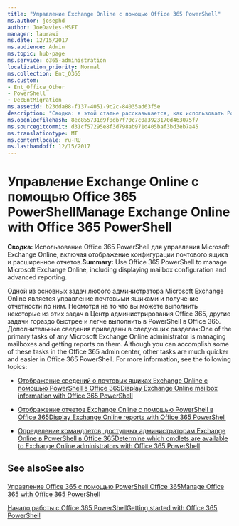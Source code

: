 ```yaml
---
title: "Управление Exchange Online с помощью Office 365 PowerShell"
ms.author: josephd
author: JoeDavies-MSFT
manager: laurawi
ms.date: 12/15/2017
ms.audience: Admin
ms.topic: hub-page
ms.service: o365-administration
localization_priority: Normal
ms.collection: Ent_O365
ms.custom:
- Ent_Office_Other
- PowerShell
- DecEntMigration
ms.assetid: b23dda88-f137-4051-9c2c-84035ad63f5e
description: "Сводка: в этой статье рассказывается, как использовать PowerShell в Office 365 для управления Microsoft Exchange Online, в том числе для отображения конфигураций почтовых ящиков и работы с расширенными функциями отчетности."
ms.openlocfilehash: 8ec855731d9f8db7f70c7c0a3923170d463075f7
ms.sourcegitcommit: d31cf57295e8f3d798ab971d405baf3bd3eb7a45
ms.translationtype: MT
ms.contentlocale: ru-RU
ms.lasthandoff: 12/15/2017
---
```

# <a name="manage-exchange-online-with-office-365-powershell"></a><span data-ttu-id="6758c-103">Управление Exchange Online с помощью Office 365 PowerShell</span><span class="sxs-lookup"><span data-stu-id="6758c-103">Manage Exchange Online with Office 365 PowerShell</span></span>

 <span data-ttu-id="6758c-104">**Сводка:** Использование Office 365 PowerShell для управления Microsoft Exchange Online, включая отображение конфигурации почтового ящика и расширенное отчетов.</span><span class="sxs-lookup"><span data-stu-id="6758c-104">**Summary:** Use Office 365 PowerShell to manage Microsoft Exchange Online, including displaying mailbox configuration and advanced reporting.</span></span>
  
<span data-ttu-id="6758c-p101">Одной из основных задач любого администратора Microsoft Exchange Online является управление почтовыми ящиками и получение отчетности по ним. Несмотря на то что вы можете выполнить некоторые из этих задач в Центр администрирования Office 365, другие задачи гораздо быстрее и легче выполнить в PowerShell в Office 365. Дополнительные сведения приведены в следующих разделах:</span><span class="sxs-lookup"><span data-stu-id="6758c-p101">One of the primary tasks of any Microsoft Exchange Online administrator is managing mailboxes and getting reports on them. Although you can accomplish some of these tasks in the Office 365 admin center, other tasks are much quicker and easier in Office 365 PowerShell. For more information, see the following topics:</span></span>
  
- [<span data-ttu-id="6758c-108">Отображение сведений о почтовых ящиках Exchange Online с помощью PowerShell в Office 365</span><span class="sxs-lookup"><span data-stu-id="6758c-108">Display Exchange Online mailbox information with Office 365 PowerShell</span></span>](https://technet.microsoft.com/en-us/library/mt771881%28v=exchg.160%29.aspx)
    
- [<span data-ttu-id="6758c-109">Отображение отчетов Exchange Online с помощью PowerShell в Office 365</span><span class="sxs-lookup"><span data-stu-id="6758c-109">Display Exchange Online reports with Office 365 PowerShell</span></span>](https://technet.microsoft.com/en-us/library/mt771882%28v=exchg.160%29.aspx)
    
- [<span data-ttu-id="6758c-110">Определение командлетов, доступных администраторам Exchange Online в PowerShell в Office 365</span><span class="sxs-lookup"><span data-stu-id="6758c-110">Determine which cmdlets are available to Exchange Online administrators with Office 365 PowerShell</span></span>](https://technet.microsoft.com/en-us/library/mt771883%28v=exchg.160%29.aspx)
    
## <a name="see-also"></a><span data-ttu-id="6758c-111">See also</span><span class="sxs-lookup"><span data-stu-id="6758c-111">See also</span></span>

#### 

[<span data-ttu-id="6758c-112">Управление Office 365 с помощью PowerShell Office 365</span><span class="sxs-lookup"><span data-stu-id="6758c-112">Manage Office 365 with Office 365 PowerShell</span></span>](manage-office-365-with-office-365-powershell.md)
  
[<span data-ttu-id="6758c-113">Начало работы с Office 365 PowerShell</span><span class="sxs-lookup"><span data-stu-id="6758c-113">Getting started with Office 365 PowerShell</span></span>](getting-started-with-office-365-powershell.md)

